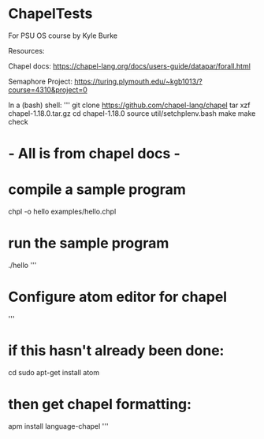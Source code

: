 # ChapelTests
For PSU OS course by Kyle Burke

Resources:

Chapel docs:
https://chapel-lang.org/docs/users-guide/datapar/forall.html

Semaphore Project:
https://turing.plymouth.edu/~kgb1013/?course=4310&project=0

In a (bash) shell:
'''
git clone https://github.com/chapel-lang/chapel
tar xzf chapel-1.18.0.tar.gz
cd chapel-1.18.0
source util/setchplenv.bash
make
make check
#  - All is from chapel docs - 
# compile a sample program
chpl -o hello examples/hello.chpl
# run the sample program
./hello
'''

# Configure atom editor for chapel

'''
# if this hasn't already been done:
cd
sudo apt-get install atom
# then get chapel formatting:
apm install language-chapel
'''
